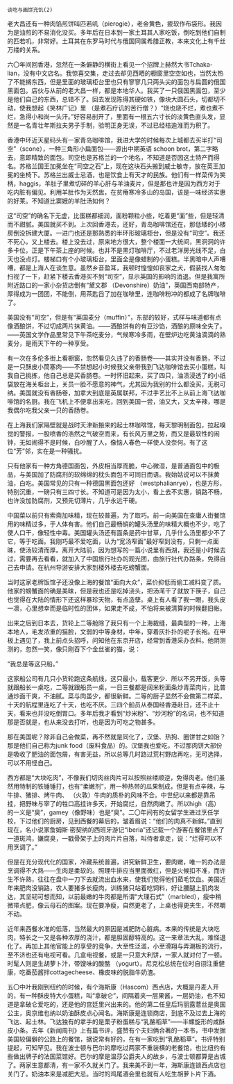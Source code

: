     谈吃与画饼充饥(2) 

   老大昌还有一种肉馅煎饼叫匹若叽（pierogie），老金黄色，疲软作布袋形。我因为是油煎的不易消化没买。多年后在日本到一家土耳其人家吃饭，倒吃到他们自制的匹若叽，非常好。土耳其在东罗马时代与俄国同属希腊正教，本来文化上有千丝万缕的关系。

   六〇年间回香港，忽然在一条僻静的横街上看见一个招牌上赫然大书Tchaka-lian，没有中文店名。我惊喜交集，走过去却见西晒的橱窗里空空如也，当然太热了不能搁东西，但是里面的玻璃柜台里也只有寥寥几只两头尖的面包与扁圆的俄国黑面包。店伙与从前的老大昌一样，都是本地华人。我买了一只俄国黑面包，至少是他们自己的东西，总错不了。回去发现陈得其硬如铁，像块大圆石头，切都切不动，使我想起《笑林广记》里 （是煮石疗讥的苦行僧？）“烧也烧不烂，煮也煮不烂，急得小和尚一头汗。”好容易剖开了，里面有一根五六寸长的淡黄色直头发，显然是一名青壮年斯拉夫男子手制，验明正身无误，不过已经桔逾淮而为积了。

   香港中环近天星码头有一家青岛咖啡馆，我进大学的时候每次上城都去买半打“司空”（scone），一种三角形小扁面包——源出中期英语 schoon brot，第二字略去，意即精致的面包。司空也是苏格兰的一个地名，不知道是否因这土特产而得名。苏格兰国王加冕坐在“司空之石”上，现在这块石头搬到威士敏寺，放在英王加冕的坐椅下。苏格兰出威士忌酒，也是饮食上有天才的民族。他们有一样菜传为笑柄，haggis，羊肚子里煮切碎的羊心肝与羊油麦片，但是那也许是因为西方对于吃内脏有偏见。利用羊肚作为天然盅，在贫瘠寒冷多山的岛国，该是一味经济实惠的好莱。不知道比窦娥的羊肚汤如何？

   这“司空”的确名下无虚，比蛋糕都细润，面粉颗粒小些，吃着更“面”些，但是轻清而不甜腻。美国就买不到。上次回香港去，还好，青岛咖啡馆还在，那低矮的小楼房倒没拆建大厦。一进门也还是那熟悉的半环形玻璃柜台，但是没有“司空”。我还不死心，又上楼去。楼上没去过，原来地方很大，整个楼面一大统间，黑洞洞的许多卡位，正是下午茶上座的时候。也并不是黑灯咖啡厅，不过老洋房光线不足，白天也没点灯。楼梯口有个小玻璃柜台，里面全是像蜡制的小蛋糕。半黑暗中人声嘈嘈，都是上海人在谈生意。虽然乡音盈耳，我顿时惶惶如丧家之犬，假装找人匆匆扫视了一下，赶紧下楼去香港买不到“司空”，显示英国的影响的消退。但是我寓所附近路口的一家小杂货店倒有“黛文郡 （Devonshire）奶油”，英国西南部特产，厚得成为一团团，不能倒，用茶匙舀了加在咖啡里，连咖啡粉冲的都成了名牌咖啡了。

   美国没有“司空”，但是有“英国麦分（muffin）”，东部的较好，式样与味道都有点像酒酿饼，不过切成两片抹黄油。——酒酿饼有的有豆沙馅，酒酿的原味全失了。——英国文学作品里常见下午茶吃麦分，气候寒冷多雨，在壁炉边吃黄油滴滴的熟麦分，是雨天下午的一种享受。

   有一次在多伦多街上看橱窗，忽然看见久违了的香肠卷——其实并没有香肠，不过是一只酥皮小筒塞肉——不禁想起小时候我父亲带我到飞达咖啡馆去买小蛋糕，叫我自己挑拣，他自己总是买香肠卷。一时怀旧起来，买了四只，油渍浸透了的小纸袋放在海关柜台上，关员一脸不愿意的神气，尤其因为我别的什么都没买，无税可纳。美国就没有香肠卷，加拿大到底是英属联邦，不过手艺比不上从前上海飞达咖啡馆的名厨。我在飞机上不便拿出来吃，回到美国一尝，油又大，又太辛辣，哪是我偶尔吃我父亲一只的香肠卷。

   在上海我们家隔壁就是战时天津新搬来的起士林咖啡馆，每天黎明制面包，拉起嗅觉的警报，一股喷香的浩然之气破空而来，有长风万里之势，而又是最软性的闹钟，无如闹得不是时候，白吵醒了人，像恼人春色一样使人没奈何。有了这位“芳”邻，实在是一种骚扰。

   只有他家有一种方角德国面包，外皮相当厚而脆，中心微湿，是普通面包中的极品，与美国加了防腐剂的软绵绵的枕头面包不可同日而语。我始姑说可以不抹黄油，白吃。美国常见的只有一种德国黑面包还好 （westphalianrye），也是方形，特别沉重，一磅只有三四寸长。不知道可是因为太小，看上去不实惠，销路不畅，也许没加防腐剂，又预先切薄片，几乎永远干硬。

   中国菜以前只有索斋加味精，现在较普遍，为了取巧。前一向美国在查庸人街餐馆用的味精过多，于人体有害。他们自己最畅销的罐头汤里的味精大概也不少，吃了使人口干，像轻性中毒。美国罐头汤还有面条是药中甘草，几乎什么汤里都少不了它，等于吃面。我刚巧最不爱吃面，认为“宽汤窄面”最好窄到没有，只剩一点面昧，使汤较清而厚。离开大陆前，因为想写的一篇小说里有西湖，我还是小时候去过，需要再去看看，就加入了中国旅行社办的观光团，由旅行社代办路条，免得自己去申请。在杭州导游安排大家到楼外楼去吃螃蟹面。

   当时这家老牌饭馆子还没像上海的餐馆“面向大众”，菜价抑低而偷工减料变了质。他家的螃蟹面的确是美昧，但是我也还是吃掉浇头，把汤滗干了就放下筷子，自己也觉得在大陆的情形下还这样暴珍天物，有点造孽。桌上有人看了我一眼，我头皮一凛，心里想幸而是临时性的团体，如果走不成，不怕将来被清算的时候翻旧帐。

   出来之后到日本去，货轮上二等舱除了我只有一个上海裁缝，最典型的一种，上海本地人，毛发浓重的猫脸，文弱的中等身材，中年，穿着灰扑扑的呢子长袍。在甲板上遇见了，我上前点头招呼，问知他在东京开店，经常到香港采办衣料。他阴测测的，忽然一笑，像只刚吞下个金丝雀的猫，说：

   “我总是等这只船。”

   这家船公司有几只小货轮跑这条航线，这只最小，载客更少．所以不另开饭，头等就跟船长一桌吃，二等就跟船员一桌，一日三餐都是阔米粉面条炒青菜肉片，比普通炒面干爽，不油腻。菜与肉虽少，都很新鲜。二等的厨子显然不会做第二样菜，十天的航程里连吃了十天，也吃不厌。三四个船员从泰国经香港赴日，还不止十天，看来也并没吃倒胃口。多年后我才看到“炒米粉”、“炒河粉”的名词，也不知道那是否就是，也从来没去打听，也是因为可吃之物甚多。

   那在美国呢？除非自己会做菜，再不然就是同化了，汉堡、热狗、圈饼甘之如饴？那是他们自己称为junk food（废料食品）的。汉堡我也爱吃，不过那肉饼大部份是吸收了肥油的面包屑，有害无益，所以总等几时路过荒村野店再吃，无可选择，可以不用怪自己。

   西方都是“大块吃肉”，不像我们切肉丝肉片可以按照丝缕顺逆，免得肉老。他们虽然用特制的铁锤锤打，也有“柔嫩剂”，用一种热带的瓜果制成，但是有点辛辣，与牛排、猪排、烤牛肉、 （火敦）牛肉的质朴的风味不合。中世纪以来都是靠吊挂，把野味与宰了的牲口高挂许多天，开始腐烂，自然肉嫩了。所以high（高）的一义是“臭”，gamey（像野味）也是“臭”。二〇年间有的女留学生进过烹任学校，下过他们的厨房，见到西餐的幕后的，皱着眉说：“他们的肉真不新鲜。”直到现在，名小说家詹姆斯·密契纳的西班牙游记“Iberia”还记载一个游客在餐馆里点了一道斑鸿，嫌腐臭，一戳骨架子上的肉片片自落，叫侍者拿走，说：“烂得可以不用烹调了。”

   但是在充分现代化的国家，冷藏系统普遍，讲究新鲜卫生，要肉嫩，唯一的办法是烹调得不大熟——生肉是柔软的。照理牛排应当里面微红，但是火候扣不准，而许生不许熟，往往在盘中一刀下去就流出血水来，使我们觉得他们茹毛饮血。美国近年来肥肉没销路，农人要猪多长瘦肉，训练猪只站着吃饲料，好让腰腿上肌肉发达，其坚韧可想而知，以前最嫩的牛肉都是所谓“大理石式”（marbled），瘦中稍微带点肥，像云母石的图案。现在要净瘦，自然更老了，上桌也得更夹生，不然嚼不动。

   近年来西餐水准的低落，当然最大的原因是减肥防心脏病。本来的传统是大块吃肉，特长之一又是各种浓厚的浇汁，都是胆固醇特高的。这一来章法大乱，难怪退化了。再加上其他官能上的享受的竞争，大至性泛滥，小至滑翔与弄潮板的流行，至不济也还有电视可看。几盒电视餐，或是一只意大利饼，一家人就对付了一顿。时髦人则是生胡萝卜汁，带馊味的酸酪 （yogurt）。尼克松总统在位时自诩注重健康，吃番茄酱拌cottagecheese、橡皮味的脱脂牛奶渣。

   五〇中叶我刚到纽约的时候，有个海斯康（Hascom）西点店，大概是丹麦人开的，有一种酥皮特大小蛋糕，叫“拿破仑”，间隔着夹一层果酱，一层奶油，也不知道是拿破仑爱吃的，还是他的宫廷里兴出来的。他的第二任皇后玛丽露薏丝是奥国公主，奥京维也纳以奶油酥皮点心闻名。海斯康是连锁商店，到底不及过去上海的飞达、起士林。飞达独有的拿手的是栗子粉蛋糕与“乳酪稻草”——半螺旋形的咸酥皮小条。去年《新闻周刊》上有篇书评，盛赞有个夫妇俩合著的一本书，书中发掘美国较偏僻的公路上的餐馆，据说常有好的，在有一家吃到“乳酪稻草”。书评特别提起，可知罕见。我在波士顿与巴尔的摩吃过两家不重装横的老餐馆，也比纽约有些做出牌子的法国菜馆好。巴尔的摩是温莎公爵夫人的故乡，与波士顿都算是古城了。两家生意都清，有一家不久就关门了。我来美不到一年，海斯康连锁西点店也关门了。奶油本来是减肥大忌。当时的鸡尾酒会里也就有人吃生胡萝卜片下酒。

